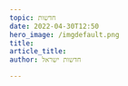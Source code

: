 ```yaml
---
topic: חדשות
date: 2022-04-30T12:50
hero_image: /imgdefault.png
title: 
article_title: 
author: חדשות ישראל

---
```

